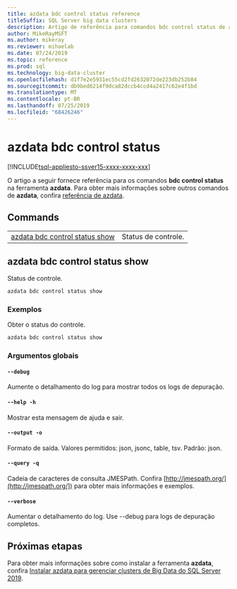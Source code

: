 ```yaml
---
title: azdata bdc control status reference
titleSuffix: SQL Server big data clusters
description: Artigo de referência para comandos bdc control status de azdata.
author: MikeRayMSFT
ms.author: mikeray
ms.reviewer: mihaelab
ms.date: 07/24/2019
ms.topic: reference
ms.prod: sql
ms.technology: big-data-cluster
ms.openlocfilehash: d1f7e2e5931ec55cd2fd2632072de223db252b84
ms.sourcegitcommit: db9bed6214f9dca82dccb4ccd4a2417c62e4f1bd
ms.translationtype: MT
ms.contentlocale: pt-BR
ms.lasthandoff: 07/25/2019
ms.locfileid: "68426246"
---
```

# <a name="azdata-bdc-control-status"></a>azdata bdc control status

[!INCLUDE[tsql-appliesto-ssver15-xxxx-xxxx-xxx](../includes/tsql-appliesto-ssver15-xxxx-xxxx-xxx.md)]

O artigo a seguir fornece referência para os comandos **bdc control status** na ferramenta **azdata**. Para obter mais informações sobre outros comandos de **azdata**, confira [referência de azdata](reference-azdata.md).

## <a name="commands"></a>Commands
|     |     |
| --- | --- |
[azdata bdc control status show](#azdata-bdc-control-status-show) | Status de controle.
## <a name="azdata-bdc-control-status-show"></a>azdata bdc control status show
Status de controle.
```bash
azdata bdc control status show 
```
### <a name="examples"></a>Exemplos
Obter o status do controle.
```bash
azdata bdc control status show
```
### <a name="global-arguments"></a>Argumentos globais
#### `--debug`
Aumente o detalhamento do log para mostrar todos os logs de depuração.
#### `--help -h`
Mostrar esta mensagem de ajuda e sair.
#### `--output -o`
Formato de saída.  Valores permitidos: json, jsonc, table, tsv.  Padrão: json.
#### `--query -q`
Cadeia de caracteres de consulta JMESPath. Confira [http://jmespath.org/](http://jmespath.org/]) para obter mais informações e exemplos.
#### `--verbose`
Aumentar o detalhamento do log. Use --debug para logs de depuração completos.

## <a name="next-steps"></a>Próximas etapas

Para obter mais informações sobre como instalar a ferramenta **azdata**, confira [Instalar azdata para gerenciar clusters de Big Data do SQL Server 2019](deploy-install-azdata.md).
